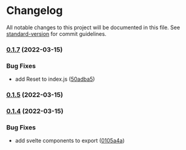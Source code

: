 # Changelog

All notable changes to this project will be documented in this file. See [standard-version](https://github.com/conventional-changelog/standard-version) for commit guidelines.

### [0.1.7](https://github.com/shinokada/svelte-auth/compare/v0.1.5...v0.1.7) (2022-03-15)


### Bug Fixes

* add Reset to index.js ([50adba5](https://github.com/shinokada/svelte-auth/commit/50adba55d6683c01a98bf3293f4b17f246ef0fc6))

### [0.1.5](https://github.com/shinokada/svelte-auth/compare/v0.1.4...v0.1.5) (2022-03-15)

### [0.1.4](https://github.com/shinokada/svelte-auth/compare/v0.1.2...v0.1.4) (2022-03-15)


### Bug Fixes

* add svelte components to export ([0105a4a](https://github.com/shinokada/svelte-auth/commit/0105a4a13502d4978ab733f672b7ee89009845ea))
